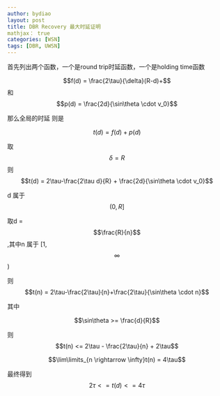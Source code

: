 ```yaml
---
author: bydiao
layout: post
title: DBR Recovery 最大时延证明
mathjax： true
categories: [WSN]
tags: [DBR, UWSN]
---
```


首先列出两个函数，一个是round trip时延函数，一个是holding time函数

$$f(d) = \frac{2\tau}{\delta}(R-d)+$$
和
$$p(d) = \frac{2d}{\sin\theta \cdot v_0}$$

那么全局的时延 则是

$$t(d) = f(d) + p(d)$$

取$$\delta = R$$
则$$t(d) = 2\tau-\frac{2\tau d}{R} + \frac{2d}{\sin\theta \cdot v_0}$$

d 属于$$(0,R]$$

取d = $$\frac{R}{n}$$,其中n 属于 [1,$$\infty$$)

则 
$$t(n) = 2\tau-\frac{2\tau}{n}+\frac{2\tau}{\sin\theta \cdot n}$$

其中

$$\sin\theta >= \frac{d}{R}$$

则
$$t(n) <= 2\tau - \frac{2\tau}{n} + 2\tau$$

$$\lim\limits_{n \rightarrow \infty}t(n) = 4\tau$$

最终得到
$$2\tau <= t(d) <= 4\tau$$
